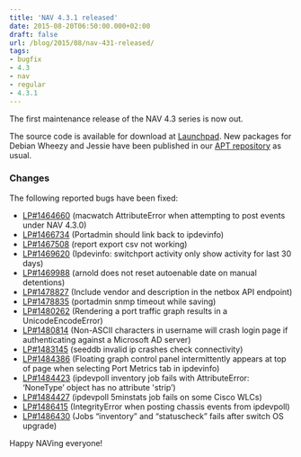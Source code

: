 ```yaml
---
title: 'NAV 4.3.1 released'
date: 2015-08-20T06:50:00.000+02:00
draft: false
url: /blog/2015/08/nav-431-released/
tags: 
- bugfix
- 4.3
- nav
- regular
- 4.3.1
---
```


The first maintenance release of the NAV 4.3 series is now out.

The source code is available for download at [Launchpad](https://launchpad.net/nav/4.3/4.3.1). New packages for Debian Wheezy and Jessie have been published in our [APT repository](https://nav.uninett.no/wiki/nav_on_debian) as usual.

### Changes

The following reported bugs have been fixed:

*   [LP#1464660](https://bugs.launchpad.net/nav/+bug/1464660/) (macwatch AttributeError when attempting to post events under NAV 4.3.0)
*   [LP#1466734](https://bugs.launchpad.net/nav/+bug/1466734/) (Portadmin should link back to ipdevinfo)
*   [LP#1467508](https://bugs.launchpad.net/nav/+bug/1467508/) (report export csv not working)
*   [LP#1469620](https://bugs.launchpad.net/nav/+bug/1469620/) (Ipdevinfo: switchport activity only show activity for last 30 days)
*   [LP#1469988](https://bugs.launchpad.net/nav/+bug/1469988/) (arnold does not reset autoenable date on manual detentions)
*   [LP#1478827](https://bugs.launchpad.net/nav/+bug/1478827/) (Include vendor and description in the netbox API endpoint)
*   [LP#1478835](https://bugs.launchpad.net/nav/+bug/1478835/) (portadmin snmp timeout while saving)
*   [LP#1480262](https://bugs.launchpad.net/nav/+bug/1480262/) (Rendering a port traffic graph results in a UnicodeEncodeError)
*   [LP#1480814](https://bugs.launchpad.net/nav/+bug/1480814/) (Non-ASCII characters in username will crash login page if authenticating against a Microsoft AD server)
*   [LP#1483145](https://bugs.launchpad.net/nav/+bug/1483145/) (seeddb invalid ip crashes check connectivity)
*   [LP#1484386](https://bugs.launchpad.net/nav/+bug/1484386/) (Floating graph control panel intermittently appears at top of page when selecting Port Metrics tab in ipdevinfo)
*   [LP#1484423](https://bugs.launchpad.net/nav/+bug/1484423/) (ipdevpoll inventory job fails with AttributeError: ‘NoneType’ object has no attribute 'strip’)
*   [LP#1484427](https://bugs.launchpad.net/nav/+bug/1484427/) (ipdevpoll 5minstats job fails on some Cisco WLCs)
*   [LP#1486415](https://bugs.launchpad.net/nav/+bug/1486415/) (IntegrityError when posting chassis events from ipdevpoll)
*   [LP#1486430](https://bugs.launchpad.net/nav/+bug/1486430/) (Jobs “inventory” and “statuscheck” fails after switch OS upgrade)

Happy NAVing everyone!